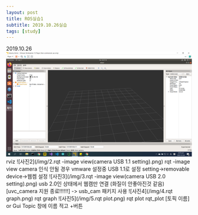 ```yaml
---
layout: post
title: ROS실습1
subtitle: 2019.10.26실습
tags: [study]
---
```


2019.10.26
 ![사진1](/img/1.rviz.png)
rviz
 ![사진2](/img/2.rqt -image view(camera USB 1.1 setting).png)
rqt -image view
camera 인식 안될 경우 vmware 설정중 USB 1.1로 설정
setting->removable device->웹켐
설정
 ![사진3](/img/3.rqt -image view(camera USB 2.0 setting).png)
usb 2.0인 상태에서
웹캠만 연결
(화질이 안좋아진것 같음)
[uvc_camera 지원 종료!!!!!!] -> usb_cam 패키지 사용
 ![사진4](/img/4.rqt graph.png)
rqt graph
 ![사진5](/img/5.rqt plot.png)
rqt plot
rqt_plot [토픽 이름]
or
Gui Topic 창에 이름 적고 +버튼
